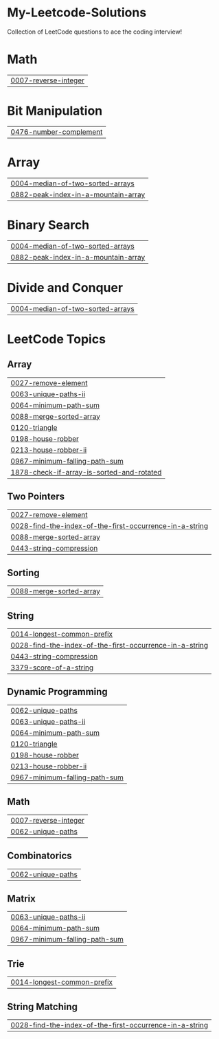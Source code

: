 # My-Leetcode-Solutions
Collection of LeetCode questions to ace the coding interview!


# Math
|  |
| ------- |
| [0007-reverse-integer](https://github.com/KrSaksh/My-Leetcode-Solutions/tree/master/0007-reverse-integer) |
# Bit Manipulation
|  |
| ------- |
| [0476-number-complement](https://github.com/KrSaksh/My-Leetcode-Solutions/tree/master/0476-number-complement) |
# Array
|  |
| ------- |
| [0004-median-of-two-sorted-arrays](https://github.com/KrSaksh/My-Leetcode-Solutions/tree/master/0004-median-of-two-sorted-arrays) |
| [0882-peak-index-in-a-mountain-array](https://github.com/KrSaksh/My-Leetcode-Solutions/tree/master/0882-peak-index-in-a-mountain-array) |
# Binary Search
|  |
| ------- |
| [0004-median-of-two-sorted-arrays](https://github.com/KrSaksh/My-Leetcode-Solutions/tree/master/0004-median-of-two-sorted-arrays) |
| [0882-peak-index-in-a-mountain-array](https://github.com/KrSaksh/My-Leetcode-Solutions/tree/master/0882-peak-index-in-a-mountain-array) |
# Divide and Conquer
|  |
| ------- |
| [0004-median-of-two-sorted-arrays](https://github.com/KrSaksh/My-Leetcode-Solutions/tree/master/0004-median-of-two-sorted-arrays) |
<!---LeetCode Topics Start-->
# LeetCode Topics
## Array
|  |
| ------- |
| [0027-remove-element](https://github.com/KrSaksh/My-Leetcode-Solutions/tree/master/0027-remove-element) |
| [0063-unique-paths-ii](https://github.com/KrSaksh/My-Leetcode-Solutions/tree/master/0063-unique-paths-ii) |
| [0064-minimum-path-sum](https://github.com/KrSaksh/My-Leetcode-Solutions/tree/master/0064-minimum-path-sum) |
| [0088-merge-sorted-array](https://github.com/KrSaksh/My-Leetcode-Solutions/tree/master/0088-merge-sorted-array) |
| [0120-triangle](https://github.com/KrSaksh/My-Leetcode-Solutions/tree/master/0120-triangle) |
| [0198-house-robber](https://github.com/KrSaksh/My-Leetcode-Solutions/tree/master/0198-house-robber) |
| [0213-house-robber-ii](https://github.com/KrSaksh/My-Leetcode-Solutions/tree/master/0213-house-robber-ii) |
| [0967-minimum-falling-path-sum](https://github.com/KrSaksh/My-Leetcode-Solutions/tree/master/0967-minimum-falling-path-sum) |
| [1878-check-if-array-is-sorted-and-rotated](https://github.com/KrSaksh/My-Leetcode-Solutions/tree/master/1878-check-if-array-is-sorted-and-rotated) |
## Two Pointers
|  |
| ------- |
| [0027-remove-element](https://github.com/KrSaksh/My-Leetcode-Solutions/tree/master/0027-remove-element) |
| [0028-find-the-index-of-the-first-occurrence-in-a-string](https://github.com/KrSaksh/My-Leetcode-Solutions/tree/master/0028-find-the-index-of-the-first-occurrence-in-a-string) |
| [0088-merge-sorted-array](https://github.com/KrSaksh/My-Leetcode-Solutions/tree/master/0088-merge-sorted-array) |
| [0443-string-compression](https://github.com/KrSaksh/My-Leetcode-Solutions/tree/master/0443-string-compression) |
## Sorting
|  |
| ------- |
| [0088-merge-sorted-array](https://github.com/KrSaksh/My-Leetcode-Solutions/tree/master/0088-merge-sorted-array) |
## String
|  |
| ------- |
| [0014-longest-common-prefix](https://github.com/KrSaksh/My-Leetcode-Solutions/tree/master/0014-longest-common-prefix) |
| [0028-find-the-index-of-the-first-occurrence-in-a-string](https://github.com/KrSaksh/My-Leetcode-Solutions/tree/master/0028-find-the-index-of-the-first-occurrence-in-a-string) |
| [0443-string-compression](https://github.com/KrSaksh/My-Leetcode-Solutions/tree/master/0443-string-compression) |
| [3379-score-of-a-string](https://github.com/KrSaksh/My-Leetcode-Solutions/tree/master/3379-score-of-a-string) |
## Dynamic Programming
|  |
| ------- |
| [0062-unique-paths](https://github.com/KrSaksh/My-Leetcode-Solutions/tree/master/0062-unique-paths) |
| [0063-unique-paths-ii](https://github.com/KrSaksh/My-Leetcode-Solutions/tree/master/0063-unique-paths-ii) |
| [0064-minimum-path-sum](https://github.com/KrSaksh/My-Leetcode-Solutions/tree/master/0064-minimum-path-sum) |
| [0120-triangle](https://github.com/KrSaksh/My-Leetcode-Solutions/tree/master/0120-triangle) |
| [0198-house-robber](https://github.com/KrSaksh/My-Leetcode-Solutions/tree/master/0198-house-robber) |
| [0213-house-robber-ii](https://github.com/KrSaksh/My-Leetcode-Solutions/tree/master/0213-house-robber-ii) |
| [0967-minimum-falling-path-sum](https://github.com/KrSaksh/My-Leetcode-Solutions/tree/master/0967-minimum-falling-path-sum) |
## Math
|  |
| ------- |
| [0007-reverse-integer](https://github.com/KrSaksh/My-Leetcode-Solutions/tree/master/0007-reverse-integer) |
| [0062-unique-paths](https://github.com/KrSaksh/My-Leetcode-Solutions/tree/master/0062-unique-paths) |
## Combinatorics
|  |
| ------- |
| [0062-unique-paths](https://github.com/KrSaksh/My-Leetcode-Solutions/tree/master/0062-unique-paths) |
## Matrix
|  |
| ------- |
| [0063-unique-paths-ii](https://github.com/KrSaksh/My-Leetcode-Solutions/tree/master/0063-unique-paths-ii) |
| [0064-minimum-path-sum](https://github.com/KrSaksh/My-Leetcode-Solutions/tree/master/0064-minimum-path-sum) |
| [0967-minimum-falling-path-sum](https://github.com/KrSaksh/My-Leetcode-Solutions/tree/master/0967-minimum-falling-path-sum) |
## Trie
|  |
| ------- |
| [0014-longest-common-prefix](https://github.com/KrSaksh/My-Leetcode-Solutions/tree/master/0014-longest-common-prefix) |
## String Matching
|  |
| ------- |
| [0028-find-the-index-of-the-first-occurrence-in-a-string](https://github.com/KrSaksh/My-Leetcode-Solutions/tree/master/0028-find-the-index-of-the-first-occurrence-in-a-string) |
<!---LeetCode Topics End-->